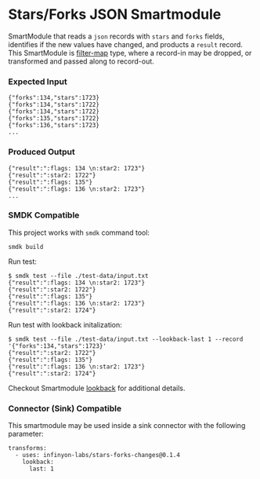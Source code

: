 # Stars/Forks JSON Smartmodule

SmartModule that reads a `json` records with `stars` and `forks` fields, identifies if the new values have changed, and products a `result` record. This SmartModule is [filter-map] type, where a record-in may be dropped, or transformed and passed along to record-out.

### Expected Input

```
{"forks":134,"stars":1723}
{"forks":134,"stars":1722}
{"forks":134,"stars":1722}
{"forks":135,"stars":1722}
{"forks":136,"stars":1723}
...
```

### Produced Output

```
{"result":":flags: 134 \n:star2: 1723"}
{"result":":star2: 1722"}
{"result":":flags: 135"}
{"result":":flags: 136 \n:star2: 1723"}
...
```


### SMDK Compatible

This project works with `smdk` command tool:

```
smdk build
```

Run test:

```
$ smdk test --file ./test-data/input.txt
{"result":":flags: 134 \n:star2: 1723"}
{"result":":star2: 1722"}
{"result":":flags: 135"}
{"result":":flags: 136 \n:star2: 1723"}
{"result":":star2: 1724"}
```

Run test with lookback initalization:

```
$ smdk test --file ./test-data/input.txt --lookback-last 1 --record '{"forks":134,"stars":1723}'
{"result":":star2: 1722"}
{"result":":flags: 135"}
{"result":":flags: 136 \n:star2: 1723"}
{"result":":star2: 1724"}
```

Checkout Smartmodule [lookback] for additional details.


### Connector (Sink) Compatible

This smartmodule may be used inside a sink connector with the following parameter:

```
transforms:
  - uses: infinyon-labs/stars-forks-changes@0.1.4
    lookback:
      last: 1
```

[filter-map]: https://www.fluvio.io/smartmodules/transform/filter-map/
[lookback]: https://fluvio.io/smartmodules/lookback/

